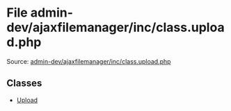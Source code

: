 File admin-dev/ajaxfilemanager/inc/class.upload.php
=========

Source: [admin-dev/ajaxfilemanager/inc/class.upload.php](https://github.com/PrestaShop/PrestaShop/blob/1.5.1.0/admin-dev/ajaxfilemanager/inc/class.upload.php)


Classes
-------

* [Upload](class.Upload.md)

